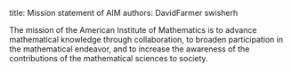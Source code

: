 title: Mission statement of AIM
authors:
    DavidFarmer
    swisherh

The mission of the American Institute of Mathematics is to advance mathematical
knowledge through collaboration, to broaden participation in the mathematical endeavor,
and to increase the awareness of the contributions of the mathematical sciences to society.
